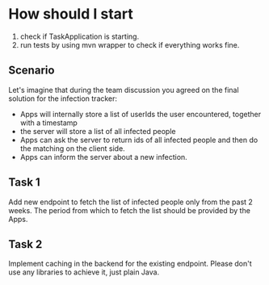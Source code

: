 # How should I start
1. check if TaskApplication is starting.
2. run tests by using mvn wrapper to check if everything works fine.

## Scenario

Let's imagine that during the team discussion you agreed on the final solution for the infection tracker:
- Apps will internally store a list of userIds the user encountered, together with a timestamp
- the server will store a list of all infected people
- Apps can ask the server to return ids of all infected people and then do the matching on the client side.
- Apps can inform the server about a new infection.

## Task 1
Add new endpoint to fetch the list of infected people only from the past 2 weeks. The period from which to fetch the list should be provided by the Apps.

## Task 2
Implement caching in the backend for the existing endpoint. Please don't use any libraries to achieve it, just plain Java.